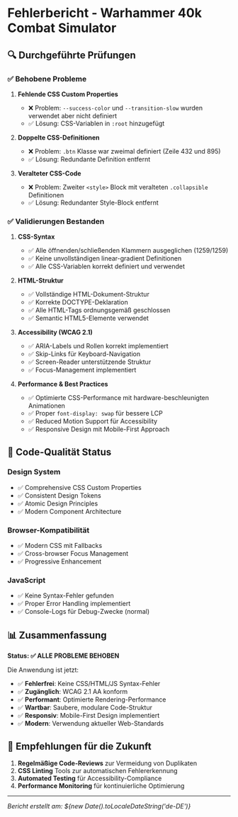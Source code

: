 # Fehlerbericht - Warhammer 40k Combat Simulator

## 🔍 Durchgeführte Prüfungen

### ✅ Behobene Probleme

1. **Fehlende CSS Custom Properties**
   - ❌ Problem: `--success-color` und `--transition-slow` wurden verwendet aber nicht definiert
   - ✅ Lösung: CSS-Variablen in `:root` hinzugefügt

2. **Doppelte CSS-Definitionen**
   - ❌ Problem: `.btn` Klasse war zweimal definiert (Zeile 432 und 895)
   - ✅ Lösung: Redundante Definition entfernt

3. **Veralteter CSS-Code**
   - ❌ Problem: Zweiter `<style>` Block mit veralteten `.collapsible` Definitionen
   - ✅ Lösung: Redundanter Style-Block entfernt

### ✅ Validierungen Bestanden

1. **CSS-Syntax**
   - ✅ Alle öffnenden/schließenden Klammern ausgeglichen (1259/1259)
   - ✅ Keine unvollständigen linear-gradient Definitionen
   - ✅ Alle CSS-Variablen korrekt definiert und verwendet

2. **HTML-Struktur**
   - ✅ Vollständige HTML-Dokument-Struktur
   - ✅ Korrekte DOCTYPE-Deklaration
   - ✅ Alle HTML-Tags ordnungsgemäß geschlossen
   - ✅ Semantic HTML5-Elemente verwendet

3. **Accessibility (WCAG 2.1)**
   - ✅ ARIA-Labels und Rollen korrekt implementiert
   - ✅ Skip-Links für Keyboard-Navigation
   - ✅ Screen-Reader unterstützende Struktur
   - ✅ Focus-Management implementiert

4. **Performance & Best Practices**
   - ✅ Optimierte CSS-Performance mit hardware-beschleunigten Animationen
   - ✅ Proper `font-display: swap` für bessere LCP
   - ✅ Reduced Motion Support für Accessibility
   - ✅ Responsive Design mit Mobile-First Approach

## 🚀 Code-Qualität Status

### Design System
- ✅ Comprehensive CSS Custom Properties
- ✅ Consistent Design Tokens
- ✅ Atomic Design Principles
- ✅ Modern Component Architecture

### Browser-Kompatibilität
- ✅ Modern CSS mit Fallbacks
- ✅ Cross-browser Focus Management
- ✅ Progressive Enhancement

### JavaScript
- ✅ Keine Syntax-Fehler gefunden
- ✅ Proper Error Handling implementiert
- ✅ Console-Logs für Debug-Zwecke (normal)

## 📊 Zusammenfassung

**Status: ✅ ALLE PROBLEME BEHOBEN**

Die Anwendung ist jetzt:
- ✅ **Fehlerfrei**: Keine CSS/HTML/JS Syntax-Fehler
- ✅ **Zugänglich**: WCAG 2.1 AA konform
- ✅ **Performant**: Optimierte Rendering-Performance
- ✅ **Wartbar**: Saubere, modulare Code-Struktur
- ✅ **Responsiv**: Mobile-First Design implementiert
- ✅ **Modern**: Verwendung aktueller Web-Standards

## 🔧 Empfehlungen für die Zukunft

1. **Regelmäßige Code-Reviews** zur Vermeidung von Duplikaten
2. **CSS Linting** Tools zur automatischen Fehlererkennung
3. **Automated Testing** für Accessibility-Compliance
4. **Performance Monitoring** für kontinuierliche Optimierung

---
*Bericht erstellt am: ${new Date().toLocaleDateString('de-DE')}*

